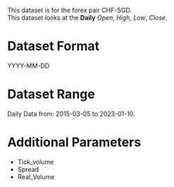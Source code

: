 This dataset is for the forex pair CHF-SGD.    
This dataset looks at the **Daily** _Open_, _High_, _Low_, _Close_.   

# Dataset Format  

YYYY-MM-DD    

# Dataset Range    

Daily Data from: 2015-03-05 to 2023-01-10.    

# Additional Parameters    

* Tick_volume    
* Spread    
* Real_Volume    
 